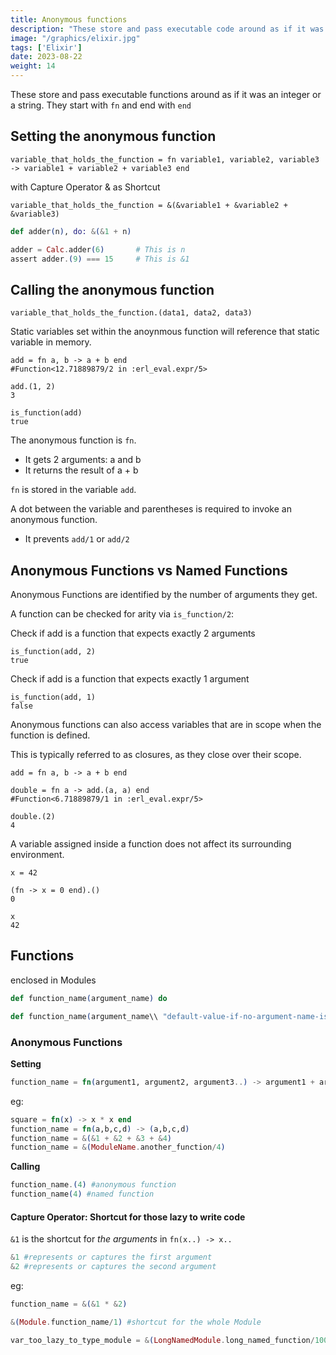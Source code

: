 ```yaml
---
title: Anonymous functions
description: "These store and pass executable code around as if it was an integer or a string. They start with `fn` and end with `end" 
image: "/graphics/elixir.jpg"
tags: ['Elixir']
date: 2023-08-22
weight: 14
---
```



These store and pass executable functions around as if it was an integer or a string. They start with `fn` and end with `end`


<!-- def secret_and(secret), do: &(Bitwise.&&& &1, secret)
  def secret_xor(secret), do: &(Bitwise.^^^ &1, secret)
  def secret_combine(secret_function1, secret_function2), do: &(&1 |> secret_function1.() |> secret_function2.()) -->



## Setting the anonymous function

`variable_that_holds_the_function = fn variable1, variable2, variable3 -> variable1 + variable2 + variable3 end`

with Capture Operator & as Shortcut

`variable_that_holds_the_function = &(&variable1 + &variable2 + &variable3)`


````elixir
def adder(n), do: &(&1 + n)

adder = Calc.adder(6)  		# This is n
assert adder.(9) === 15   	# This is &1
````


## Calling the anonymous function

`variable_that_holds_the_function.(data1, data2, data3)`


Static variables set within the anoynmous function will reference that static variable in memory.




```
add = fn a, b -> a + b end
#Function<12.71889879/2 in :erl_eval.expr/5>

add.(1, 2)
3

is_function(add)
true
```

The anonymous function is `fn`.
- It gets 2 arguments: a and b
- It returns the result of a + b

`fn` is stored in the variable `add`.

A dot between the variable and parentheses is required to invoke an anonymous function.
- It prevents `add/1` or `add/2` 


## Anonymous Functions vs Named Functions

Anonymous Functions are identified by the number of arguments they get.

A function can be checked for arity via `is_function/2`:

Check if add is a function that expects exactly 2 arguments
```
is_function(add, 2)
true
```

Check if add is a function that expects exactly 1 argument

```
is_function(add, 1)
false
```

Anonymous functions can also access variables that are in scope when the function is defined. 

This is typically referred to as closures, as they close over their scope.

```
add = fn a, b -> a + b end

double = fn a -> add.(a, a) end
#Function<6.71889879/1 in :erl_eval.expr/5>

double.(2)
4
```

A variable assigned inside a function does not affect its surrounding environment.

```
x = 42

(fn -> x = 0 end).()
0

x
42
```


## Functions

enclosed in Modules

``` elixir
def function_name(argument_name) do

def function_name(argument_name\\ "default-value-if-no-argument-name-is-given") do
```

### Anonymous Functions

**Setting**

``` elixir
function_name = fn(argument1, argument2, argument3..) -> argument1 + argument2 + argument3.. end
```

eg:

``` elixir
square = fn(x) -> x * x end
function_name = fn(a,b,c,d) -> (a,b,c,d)
function_name = &(&1 + &2 + &3 + &4)
function_name = &(ModuleName.another_function/4)
```

**Calling** 

``` elixir
function_name.(4) #anonymous function
function_name(4) #named function
```

#### Capture Operator: Shortcut for those lazy to write code

`&1` is the shortcut for *the arguments* in `fn(x..) -> x..`

``` elixir
&1 #represents or captures the first argument 
&2 #represents or captures the second argument
```

eg: 

``` elixir
function_name = &(&1 * &2)
```

``` elixir
&(Module.function_name/1) #shortcut for the whole Module
```

``` elixir
var_too_lazy_to_type_module = &(LongNamedModule.long_named_function/100)
```

<!-- &($1 * %1) 

variables &capture
 -->
